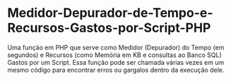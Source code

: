 # Medidor-Depurador-de-Tempo-e-Recursos-Gastos-por-Script-PHP
Uma função em PHP que serve como Medidor (Depurador) do Tempo (em segundos) e Recursos (como Memória em KB e consultas ao Banco SQL) Gastos por um Script. Essa função pode ser chamada várias vezes em um mesmo código para encontrar erros ou gargalos dentro da execução dele.
